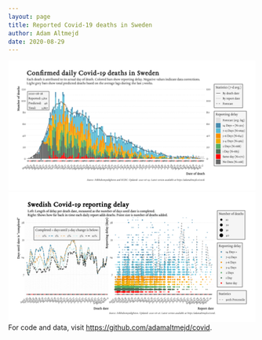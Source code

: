```yaml
---
layout: page
title: Reported Covid-19 deaths in Sweden
author: Adam Altmejd
date: 2020-08-29
---
```


![Graph of Swedish Covid-19 deaths with reporting delay.](deaths_lag_sweden_2020-08-29.png "Swedish Covid-19 deaths.")
![Graph of Swedish Covid-19 reporting delay in daily deaths.](lag_trend_sweden_2020-08-29.png "Trend in Swedish Covid-19 mortality reporting delay.")
For code and data, visit <https://github.com/adamaltmejd/covid>.
